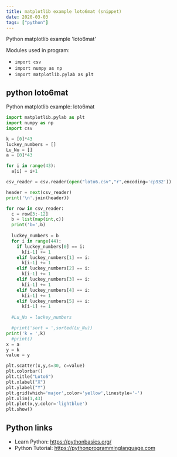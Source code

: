 ```yaml
---
title: matplotlib example loto6mat (snippet)
date: 2020-03-03
tags: ["python"]
---
```

Python matplotlib example 'loto6mat'


Modules used in program: 
* `import csv`
* `import numpy as np`
* `import matplotlib.pylab as plt`

## python loto6mat

Python matplotlib example: loto6mat

```python
import matplotlib.pylab as plt
import numpy as np
import csv

k = [0]*43
luckey_numbers = []
Lu_Nu = []
a = [0]*43

for i in range(43):
  a[i] = i+1

csv_reader = csv.reader(open("loto6.csv","r",encoding='cp932'))

header = next(csv_reader)
print('\n'.join(header))

for row in csv_reader:
  c = row[3:-12]
  b = list(map(int,c))
  print('b=',b)
  
  luckey_numbers = b
  for i in range(44):
    if luckey_numbers[0] == i:
      k[i-1] += 1
    elif luckey_numbers[1] == i:
      k[i-1] += 1
    elif luckey_numbers[2] == i:
      k[i-1] += 1
    elif luckey_numbers[3] == i:
      k[i-1] += 1
    elif luckey_numbers[4] == i:
      k[i-1] += 1
    elif luckey_numbers[5] == i:
      k[i-1] += 1
  
  #Lu_Nu = luckey_numbers

  #print('sort = ',sorted(Lu_Nu))
print('k = ',k)
  #print()
x = a
y = k
value = y

plt.scatter(x,y,s=30, c=value)
plt.colorbar()
plt.title("Loto6")
plt.xlabel("X")
plt.ylabel("Y")
plt.grid(which='major',color='yellow',linestyle='-')
plt.xlim(1,43)
plt.plot(x,y,color='lightblue')
plt.show()


```

## Python links

- Learn Python: https://pythonbasics.org/
- Python Tutorial: https://pythonprogramminglanguage.com
